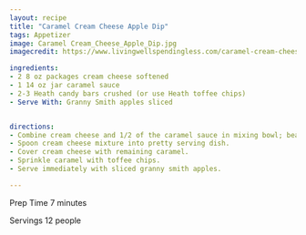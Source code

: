 ```yaml
---
layout: recipe
title: "Caramel Cream Cheese Apple Dip"
tags: Appetizer
image: Caramel Cream_Cheese_Apple_Dip.jpg
imagecredit: https://www.livingwellspendingless.com/caramel-cream-cheese-apple-dip-2/

ingredients:
- 2 8 oz packages cream cheese softened
- 1 14 oz jar caramel sauce
- 2-3 Heath candy bars crushed (or use Heath toffee chips)
- Serve With: Granny Smith apples sliced


directions:
- Combine cream cheese and 1/2 of the caramel sauce in mixing bowl; beat until well-blended. Then mix in 1/2 cup of toffee chips to mixture.
- Spoon cream cheese mixture into pretty serving dish.
- Cover cream cheese with remaining caramel.
- Sprinkle caramel with toffee chips.
- Serve immediately with sliced granny smith apples.

---
```

Prep Time 7 minutes

Servings 12 people
